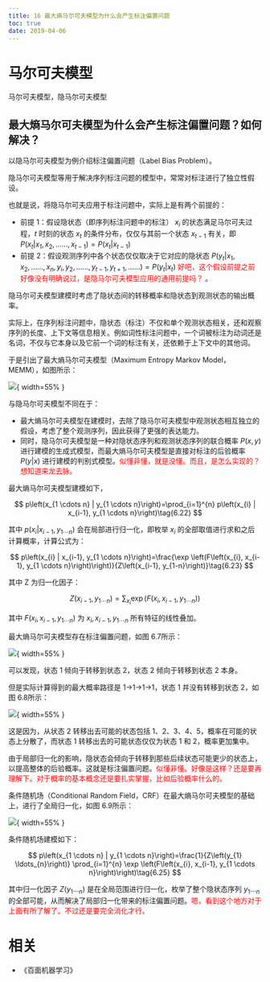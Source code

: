 ```yaml
---
title: 16 最大熵马尔可夫模型为什么会产生标注偏置问题
toc: true
date: 2019-04-06
---
```

# 马尔可夫模型


马尔可夫模型，隐马尔可夫模型


## 最大熵马尔可夫模型为什么会产生标注偏置问题？如何解决？

以隐马尔可夫模型为例介绍标注偏置问题（Label Bias Problem）。

隐马尔可夫模型等用于解决序列标注问题的模型中，常常对标注进行了独立性假设。

也就是说，将隐马尔可夫应用于标注问题中，实际上是有两个前提的：

- 前提 1：假设隐状态（即序列标注问题中的标注） $x_i$ 的状态满足马尔可夫过程，$t$ 时刻的状态 $x_t$ 的条件分布，仅仅与其前一个状态 $x_{t-1}$ 有关，即 $P\left(x_{t} | x_{1}, x_{2}, \ldots \ldots, x_{t-1}\right)=P\left(x_{t} | x_{t-1}\right)$
- 前提 2：假设观测序列中各个状态仅仅取决于它对应的隐状态 $P\left(y_{t} | x_{1}, x_{2}, \ldots \ldots, x_{n}, y_{i}, y_{2}, \ldots \ldots, y_{t-1},y_{t+1}, \ldots \ldots \right)=P\left(y_{t} | x_{t}\right)$ <span style="color:red;">好吧，这个假设前提之前好像没有明确说过，是隐马尔可夫模型应用的通用前提吗？</span>
。

隐马尔可夫模型建模时考虑了隐状态间的转移概率和隐状态到观测状态的输出概率。

实际上，在序列标注问题中，隐状态（标注）不仅和单个观测状态相关，还和观察序列的长度、上下文等信息相关。例如词性标注问题中，一个词被标注为动词还是名词，不仅与它本身以及它前一个词的标注有关，还依赖于上下文中的其他词。

于是引出了最大熵马尔可夫模型（Maximum Entropy Markov Model，MEMM），如图所示：

![](http://images.iterate.site/blog/image/20190406/apEzLFeJiHhY.png?imageslim){ width=55% }

与隐马尔可夫模型不同在于：

- 最大熵马尔可夫模型在建模时，去除了隐马尔可夫模型中观测状态相互独立的假设，考虑了整个观测序列，因此获得了更强的表达能力。
- 同时，隐马尔可夫模型是一种对隐状态序列和观测状态序列的联合概率 $P(x, y)$ 进行建模的生成式模型，而最大熵马尔可夫模型是直接对标注的后验概率 $P(y | x)$ 进行建模的判别式模型。<span style="color:red;">似懂非懂，就是没懂。而且，是怎么实现的？想知道来龙去脉。</span>

最大熵马尔可夫模型建模如下，


$$
p\left(x_{1 \cdots n} | y_{1 \cdots n}\right)=\prod_{i=1}^{n} p\left(x_{i} | x_{i-1}, y_{1 \cdots n}\right)\tag{6.22}
$$

其中 $p\left(x_{i} | x_{i-1}, y_{1 \cdots n}\right)$ 会在局部进行归一化，即枚举 $x_i$ 的全部取值进行求和之后计算概率，计算公式为：

$$
p\left(x_{i} | x_{i-1}, y_{1 \cdots n}\right)=\frac{\exp \left(F\left(x_{i}, x_{i-1}, y_{1 \cdots n}\right)\right)}{Z\left(x_{i-1}, y_{1-n}\right)}\tag{6.23}
$$

其中 Z 为归一化因子：

$$
Z\left(x_{i-1}, y_{1 \cdots n}\right)=\sum_{x_{i}} \exp \left(F\left(x_{i}, x_{i-1}, y_{1 \cdots n}\right)\right)\tag{6.24}
$$

其中 $F\left(x_{i}, x_{i-1}, y_{1 \cdots n}\right)$ 为 $x_{i}, x_{i-1}, y_{1 \cdots n}$ 所有特征的线性叠加。

最大熵马尔可夫模型存在标注偏置问题，如图 6.7所示：

![](http://images.iterate.site/blog/image/20190406/VbNw1KwRHYUL.png?imageslim){ width=55% }

可以发现，状态 1 倾向于转移到状态 2，状态 2 倾向于转移到状态 2 本身。

但是实际计算得到的最大概率路径是 1->1->1->1，状态 1 并没有转移到状态 2，如图 6.8所示：

![](http://images.iterate.site/blog/image/20190406/m8XNTof7F3jf.png?imageslim){ width=55% }

这是因为，从状态 2 转移出去可能的状态包括 1、2、3、4、5，概率在可能的状态上分散了，而状态 1 转移出去的可能状态仅仅为状态 1 和 2，概率更加集中。

由于局部归一化的影响，隐状态会倾向于转移到那些后续状态可能更少的状态上，以提高整体的后验概率。这就是标注偏置问题。<span style="color:red;">似懂非懂。好像是这样？还是要再理解下。对于概率的基本概念还是要扎实掌握，比如后验概率什么的。</span>

条件随机场（Conditional Random Field，CRF）在最大熵马尔可夫模型的基础上，进行了全局归一化，如图 6.9所示：

![](http://images.iterate.site/blog/image/20190406/EeUhzxWg8MH8.png?imageslim){ width=55% }

条件随机场建模如下：

$$
p\left(x_{1 \cdots n} | y_{1 \cdots n}\right)=\frac{1}{Z\left(y_{1} \ldots_{n}\right)} \prod_{i=1}^{n} \exp \left(F\left(x_{i}, x_{i-1}, y_{1 \cdots n}\right)\right)\tag{6.25}
$$

其中归一化因子 $Z\left(y_{1} \ldots_{n}\right)$ 是在全局范围进行归一化，枚举了整个隐状态序列 $y_{1} \ldots_{n}$ 的全部可能，从而解决了局部归一化带来的标注偏置问题。<span style="color:red;">嗯，看到这个地方对于上面有所了解了。不过还是要完全消化才行。</span>







# 相关

- 《百面机器学习》
